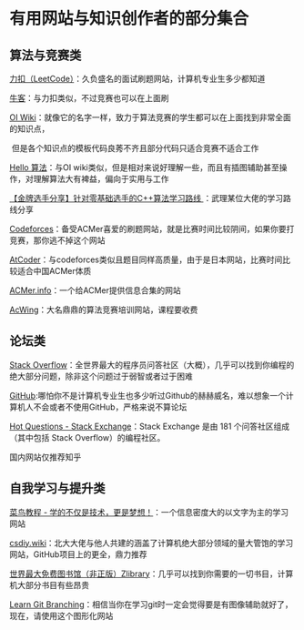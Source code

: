 # 有用网站与知识创作者的部分集合

## 算法与竞赛类

[力扣（LeetCode）](https://leetcode.cn/)：久负盛名的面试刷题网站，计算机专业生多少都知道

[牛客](https://nowcoder.com/)：与力扣类似，不过竞赛也可以在上面刷

[OI Wiki](https://oi-wiki.org/)：就像它的名字一样，致力于算法竞赛的学生都可以在上面找到非常全面的知识点，

​		但是各个知识点的模板代码良莠不齐且部分代码只适合竞赛不适合工作

[Hello 算法](https://www.hello-algo.com/)：与OI wiki类似，但是相对来说好理解一些，而且有插图辅助甚至操作，对理解算法大有裨益，偏向于实用与工作

[【金牌选手分享】针对零基础选手的C++算法学习路线 ](https://www.eriktse.com/algorithm/1303.html#大一上学期)：武理某位大佬的学习路线分享

[Codeforces](https://codeforces.com/)：备受ACMer喜爱的刷题网站，就是比赛时间比较阴间，如果你要打竞赛，那你逃不掉这个网站

[AtCoder](https://atcoder.jp/)：与codeforces类似且题目同样高质量，由于是日本网站，比赛时间比较适合中国ACMer体质

[ACMer.info](https://acmer.info/)：一个给ACMer提供信息合集的网站

[AcWing](https://www.acwing.com/)：大名鼎鼎的算法竞赛培训网站，课程要收费

## 论坛类

[Stack Overflow](https://stackoverflow.com/)：全世界最大的程序员问答社区（大概），几乎可以找到你编程的绝大部分问题，除非这个问题过于弱智或者过于困难

[GitHub](https://github.com/):哪怕你不是计算机专业生也多少听过Github的赫赫威名，难以想象一个计算机人不会或者不使用GitHub，严格来说不算论坛

[Hot Questions - Stack Exchange](https://stackexchange.com/)：Stack Exchange 是由 181 个问答社区组成（其中包括 Stack Overflow）的编程社区。

国内网站仅推荐知乎

## 自我学习与提升类

[菜鸟教程 - 学的不仅是技术，更是梦想！](https://www.runoob.com/)：一个信息密度大的以文字为主的学习网站

[ csdiy.wiki](https://csdiy.wiki/)：北大大佬与他人共建的涵盖了计算机绝大部分领域的量大管饱的学习网站，GitHub项目上的更全，鼎力推荐

[世界最大免费图书馆（非正版）Zlibrary](https://z-lib.is/)：几乎可以找到你需要的一切书目，计算机大部分书目有些昂贵

[Learn Git Branching](https://learngitbranching.js.org/?locale=zh_CN)：相信当你在学习git时一定会觉得要是有图像辅助就好了，现在，请使用这个图形化网站







